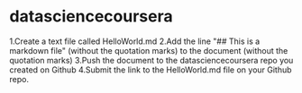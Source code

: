 # datasciencecoursera



1.Create a text file called HelloWorld.md
2.Add the line "## This is a markdown file" (without the quotation marks) to the document (without the quotation marks)
3.Push the document to the datasciencecoursera repo you created on Github
4.Submit the link to the HelloWorld.md file on your Github repo. 
